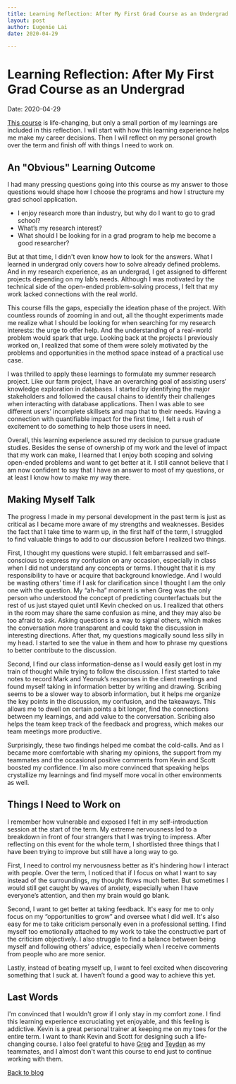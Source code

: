 ```yaml
---
title: Learning Reflection: After My First Grad Course as an Undergrad
layout: post
author: Eugenie Lai
date: 2020-04-29

---
```


# Learning Reflection: After My First Grad Course as an Undergrad  
Date: 2020-04-29

[This course](https://www.cs.ubc.ca/~kevinlb/teaching/cs532l/index.html) is life-changing, but only a small portion of my learnings are included in this reflection. I will start with how this learning experience helps me make my career decisions. Then I will reflect on my personal growth over the term and finish off with things I need to work on.

## An "Obvious" Learning Outcome
I had many pressing questions going into this course as my answer to those questions would shape how I choose the programs and how I structure my grad school application.
* I enjoy research more than industry, but why do I want to go to grad school?
* What’s my research interest?
* What should I be looking for in a grad program to help me become a good researcher?

But at that time, I didn't even know how to look for the answers. What I learned in undergrad only covers how to solve already defined problems. And in my research experience, as an undergrad, I get assigned to different projects depending on my lab’s needs. Although I was motivated by the technical side of the open-ended problem-solving process, I felt that my work lacked connections with the real world.

This course fills the gaps, especially the ideation phase of the project. With countless rounds of zooming in and out, all the thought experiments made me realize what I should be looking for when searching for my research interests: the urge to offer help. And the understanding of a real-world problem would spark that urge. Looking back at the projects I previously worked on, I realized that some of them were solely motivated by the problems and opportunities in the method space instead of a practical use case. 

I was thrilled to apply these learnings to formulate my summer research project. Like our farm project, I have an overarching goal of assisting users’ knowledge exploration in databases. I started by identifying the major stakeholders and followed the causal chains to identify their challenges when interacting with database applications. Then I was able to see different users’ incomplete skillsets and map that to their needs. 
Having a connection with quantifiable impact for the first time, I felt a rush of excitement to do something to help those users in need.

Overall, this learning experience assured my decision to pursue graduate studies. Besides the sense of ownership of my work and the level of impact that my work can make, I learned that I enjoy both scoping and solving open-ended problems and want to get better at it. I still cannot believe that I am now confident to say that I have an answer to most of my questions, or at least I know how to make my way there.

## Making Myself Talk
The progress I made in my personal development in the past term is just as critical as I became more aware of my strengths and weaknesses. Besides the fact that I take time to warm up, in the first half of the term, I struggled to find valuable things to add to our discussion before I realized two things.

First, I thought my questions were stupid. I felt embarrassed and self-conscious to express my confusion on any occasion, especially in class when I did not understand any concepts or terms. I thought that it is my responsibility to have or acquire that background knowledge. And I would be wasting others’ time if I ask for clarification since I thought I am the only one with the question. My “ah-ha” moment is when Greg was the only person who understood the concept of predicting counterfactuals but the rest of us just stayed quiet until Kevin checked on us. I realized that others in the room may share the same confusion as mine, and they may also be too afraid to ask. Asking questions is a way to signal others, which makes the conversation more transparent and could take the discussion in interesting directions. After that, my questions magically sound less silly in my head. I started to see the value in them and how to phrase my questions to better contribute to the discussion. 

Second, I find our class information-dense as I would easily get lost in my train of thought while trying to follow the discussion. I first started to take notes to record Mark and Yeonuk’s responses in the client meetings and found myself taking in information better by writing and drawing. Scribing seems to be a slower way to absorb information, but it helps me organize the key points in the discussion, my confusion, and the takeaways. This allows me to dwell on certain points a bit longer, find the connections between my learnings, and add value to the conversation. Scribing also helps the team keep track of the feedback and progress, which makes our team meetings more productive.

Surprisingly, these two findings helped me combat the cold-calls. And as I became more comfortable with sharing my opinions, the support from my teammates and the occasional positive comments from Kevin and Scott boosted my confidence. I’m also more convinced that speaking helps crystallize my learnings and find myself more vocal in other environments as well.

## Things I Need to Work on
I remember how vulnerable and exposed I felt in my self-introduction session at the start of the term. My extreme nervousness led to a breakdown in front of four strangers that I was trying to impress. After reflecting on this event for the whole term, I shortlisted three things that I have been trying to improve but still have a long way to go. 

First, I need to control my nervousness better as it's hindering how I interact with people. Over the term, I noticed that if I focus on what I want to say instead of the surroundings, my thought flows much better. But sometimes I would still get caught by waves of anxiety, especially when I have everyone’s attention, and then my brain would go blank. 

Second, I want to get better at taking feedback. It's easy for me to only focus on my “opportunities to grow” and oversee what I did well. It's also easy for me to take criticism personally even in a professional setting. I find myself too emotionally attached to my work to take the constructive part of the criticism objectively. I also struggle to find a balance between being myself and following others’ advice, especially when I receive comments from people who are more senior.

Lastly, instead of beating myself up, I want to feel excited when discovering something that I suck at. I haven’t found a good way to achieve this yet.

## Last Words
I'm convinced that I wouldn't grow if I only stay in my comfort zone. I find this learning experience excruciating yet enjoyable, and this feeling is addictive. Kevin is a great personal trainer at keeping me on my toes for the entire term. I want to thank Kevin and Scott for designing such a life-changing course. I also feel grateful to have [Greg](http://gregdeon.com/index.html) and [Teyden](https://socialexposome.ubc.ca/people/teyden-nguyen) as my teammates, and I almost don't want this course to end just to continue working with them. 

[Back to blog](../blog.html)
